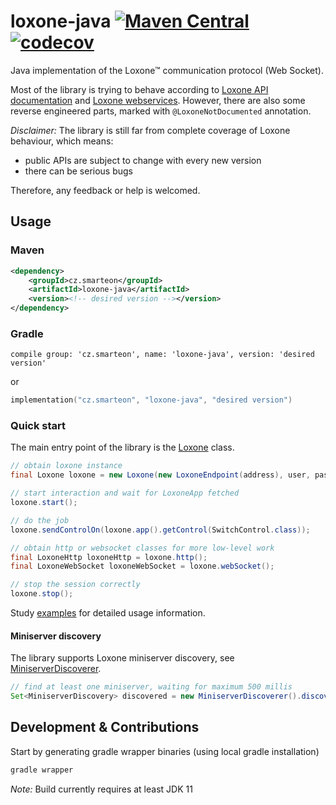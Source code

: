 # loxone-java [![Maven Central](https://maven-badges.herokuapp.com/maven-central/cz.smarteon/loxone-java/badge.svg)](https://maven-badges.herokuapp.com/maven-central/cz-smarteon/loxone-java) [![codecov](https://codecov.io/gh/Smarteon/loxone-java/branch/master/graph/badge.svg)](https://codecov.io/gh/Smarteon/loxone-java)
Java implementation of the Loxone™ communication protocol (Web Socket).

Most of the library is trying to behave according to 
[Loxone API documentation](https://www.loxone.com/enen/kb/api/) 
and [Loxone webservices](https://www.loxone.com/enen/kb/web-services/). 
However, there are also some reverse engineered parts, marked with `@LoxoneNotDocumented` annotation.  

*Disclaimer:*
The library is still far from complete coverage of Loxone behaviour, which means:
* public APIs are subject to change with every new version
* there can be serious bugs 

Therefore, any feedback or help is welcomed.
 
## Usage
### Maven
```xml
<dependency>
    <groupId>cz.smarteon</groupId>
    <artifactId>loxone-java</artifactId>
    <version><!-- desired version --></version>
</dependency>
```

### Gradle
```
compile group: 'cz.smarteon', name: 'loxone-java', version: 'desired version'
```
or
```kotlin
implementation("cz.smarteon", "loxone-java", "desired version")
```

### Quick start
The main entry point of the library is the [Loxone](src/main/java/cz/smarteon/loxone/Loxone.java) class.
```java
// obtain loxone instance
final Loxone loxone = new Loxone(new LoxoneEndpoint(address), user, password, uiPassword);

// start interaction and wait for LoxoneApp fetched
loxone.start();

// do the job
loxone.sendControlOn(loxone.app().getControl(SwitchControl.class));

// obtain http or websocket classes for more low-level work
final LoxoneHttp loxoneHttp = loxone.http();
final LoxoneWebSocket loxoneWebSocket = loxone.webSocket();

// stop the session correctly
loxone.stop();
```
Study [examples](examples) for detailed usage information.

#### Miniserver discovery
The library supports Loxone miniserver discovery, 
see [MiniserverDiscoverer](src/main/java/cz/smarteon/loxone/discovery/MiniserverDiscoverer.java).
```java
// find at least one miniserver, waiting for maximum 500 millis
Set<MiniserverDiscovery> discovered = new MiniserverDiscoverer().discover(1, 500);
```

## Development & Contributions
Start by generating gradle wrapper binaries (using local gradle installation)
```bash
gradle wrapper
```

_Note:_ Build currently requires at least JDK 11
